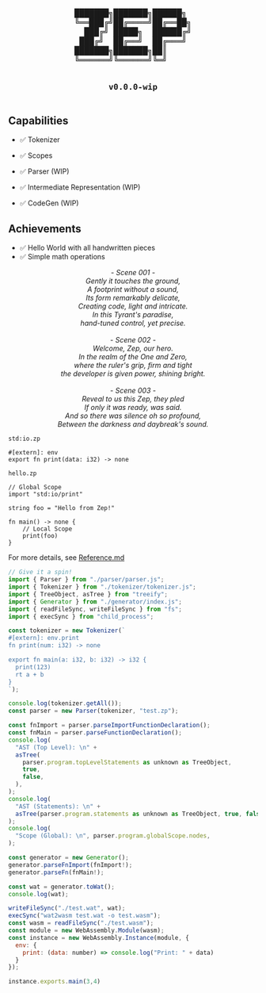 <h3 align="center">
<pre>
███████╗███████╗██████╗ 
╚══███╔╝██╔════╝██╔══██╗
  ███╔╝ █████╗  ██████╔╝
 ███╔╝  ██╔══╝  ██╔═══╝ 
███████╗███████╗██║     
╚══════╝╚══════╝╚═╝     
                        
v0.0.0-wip</pre></h3>

## Capabilities
- ✅ Tokenizer
- ✅ Scopes

- ✅ Parser (WIP)
- ✅ Intermediate Representation (WIP)
- ✅ CodeGen (WIP)

## Achievements
- ✅ Hello World with all handwritten pieces
- ✅ Simple math operations

<p align="center">
<i>
- Scene 001 -<br>
Gently it touches the ground,<br>
A footprint without a sound,<br>
Its form remarkably delicate,<br>
Creating code, light and intricate.<br>
In this Tyrant's paradise,<br>
hand-tuned control, yet precise.<br><br>
- Scene 002 -<br>
Welcome, Zep, our hero.<br>
In the realm of the One and Zero,<br>
where the ruler's grip, firm and tight<br>
the developer is given power, shining bright.<br><br>
- Scene 003 -<br>
Reveal to us this Zep, they pled<br>
If only it was ready, was said.<br>
And so there was silence oh so profound,<br>
Between the darkness and daybreak's sound.
</i>
</p>

`std:io.zp`

```
#[extern]: env
export fn print(data: i32) -> none
```

`hello.zp`

```
// Global Scope
import "std:io/print"

string foo = "Hello from Zep!"

fn main() -> none {
    // Local Scope
    print(foo)
}
```

For more details, see [Reference.md](/docs/Reference.md)

```js
// Give it a spin!
import { Parser } from "./parser/parser.js";
import { Tokenizer } from "./tokenizer/tokenizer.js";
import { TreeObject, asTree } from "treeify";
import { Generator } from "./generator/index.js";
import { readFileSync, writeFileSync } from "fs";
import { execSync } from "child_process";

const tokenizer = new Tokenizer(`
#[extern]: env.print
fn print(num: i32) -> none

export fn main(a: i32, b: i32) -> i32 {
  print(123)
  rt a + b
}
`);

console.log(tokenizer.getAll());
const parser = new Parser(tokenizer, "test.zp");

const fnImport = parser.parseImportFunctionDeclaration();
const fnMain = parser.parseFunctionDeclaration();
console.log(
  "AST (Top Level): \n" +
  asTree(
    parser.program.topLevelStatements as unknown as TreeObject,
    true,
    false,
  ),
);
console.log(
  "AST (Statements): \n" +
  asTree(parser.program.statements as unknown as TreeObject, true, false),
);
console.log(
  "Scope (Global): \n", parser.program.globalScope.nodes,
);

const generator = new Generator();
generator.parseFnImport(fnImport!);
generator.parseFn(fnMain!);

const wat = generator.toWat();
console.log(wat);

writeFileSync("./test.wat", wat);
execSync("wat2wasm test.wat -o test.wasm");
const wasm = readFileSync("./test.wasm");
const module = new WebAssembly.Module(wasm);
const instance = new WebAssembly.Instance(module, {
  env: {
    print: (data: number) => console.log("Print: " + data)
  }
});

instance.exports.main(3,4)
```